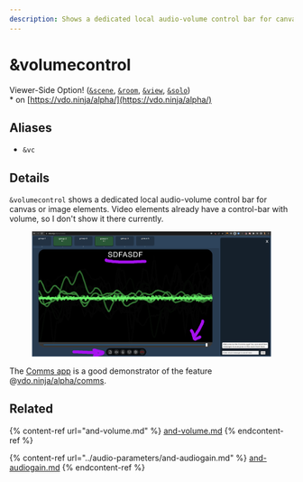 ```yaml
---
description: Shows a dedicated local audio-volume control bar for canvas or image elements
---
```


# \&volumecontrol

Viewer-Side Option! ([`&scene`](../view-parameters/scene.md), [`&room`](../../general-settings/room.md), [`&view`](../view-parameters/view.md), [`&solo`](and-solo.md))\
\* on [https://vdo.ninja/alpha/](https://vdo.ninja/alpha/)

## Aliases

* `&vc`

## Details

`&volumecontrol` shows a dedicated local audio-volume control bar for canvas or image elements. Video elements already have a control-bar with volume, so I don't show it there currently.

<figure><img src="../../.gitbook/assets/image (163).png" alt=""><figcaption></figcaption></figure>

The [Comms app](../../steves-helper-apps/comms.md) is a good demonstrator of the feature @[vdo.ninja/alpha/comms](https://vdo.ninja/alpha/comms).

## Related

{% content-ref url="and-volume.md" %}
[and-volume.md](and-volume.md)
{% endcontent-ref %}

{% content-ref url="../audio-parameters/and-audiogain.md" %}
[and-audiogain.md](../audio-parameters/and-audiogain.md)
{% endcontent-ref %}
